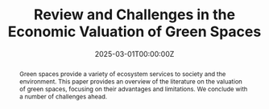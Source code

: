 ---
title: "Review and Challenges in the Economic Valuation of Green Spaces"
authors:
- admin
- Julie Le Gallo
- Mohamed Hilal
date: "2025-03-01T00:00:00Z"
doi: "https://doi.org/10.17811/ebl.14.1.2025.63-74"

# Schedule page publish date (NOT publication's date).
publishDate: "2025-03-01T00:00:00Z"

# Publication type.
# Accepts a single type but formatted as a YAML list (for Hugo requirements).
# Enter a publication type from the CSL standard.
publication_types: ["article-journal"]

# Publication name and optional abbreviated publication name.
publication: "*Economics and Business Letters, 14*(1), 63-74"
publication_short: ""

abstract: Green spaces provide a variety of ecosystem services to society and the environment. This paper provides an overview of the literature on the valuation of green spaces, focusing on their advantages and limitations. We conclude with a number of challenges ahead.

# Summary. An optional shortened abstract.
summary: Green spaces provide a variety of ecosystem services to society and the environment. This paper provides an overview of the literature on the valuation of green spaces, focusing on their advantages and limitations. We conclude with a number of challenges ahead.


tags:
- Green spaces
- Non-market valuation
- Environmental gentrification
featured: true

#links:
#- name: Custom Link
#  url: http://example.org
url_pdf: 'https://reunido.uniovi.es/index.php/EBL/article/view/21740/16817'
url_code: ''
url_dataset: ''
url_poster: ''
url_project: 'https://cerdi.uca.fr/version-francaise/actualites/toutes-les-actualites/zoom-sur-la-recherche/valorisation-des-espaces-verts-defis-economiques-et-implications-politiques#/admin'
url_slides: ''
url_source: ''
url_video: ''

# Featured image
# To use, add an image named `featured.jpg/png` to your page's folder. 
image:
  caption: 'Image credit: Created by Microsoft Copilot'
  focal_point: ""
  preview_only: false

# Associated Projects (optional).
#   Associate this publication with one or more of your projects.
#   Simply enter your project's folder or file name without extension.
#   E.g. `internal-project` references `content/project/internal-project/index.md`.
#   Otherwise, set `projects: []`.
projects:
- internal-project

# Slides (optional).
#   Associate this publication with Markdown slides.
#   Simply enter your slide deck's filename without extension.
#   E.g. `slides: "example"` references `content/slides/example/index.md`.
#   Otherwise, set `slides: ""`.
slides: example
---